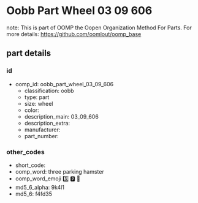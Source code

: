 # Oobb Part Wheel 03 09 606  

note: This is part of OOMP the Oopen Organization Method For Parts. For more details: https://github.com/oomlout/oomp_base

##  part details





### id
* oomp_id: oobb_part_wheel_03_09_606
  * classification: oobb
  * type: part
  * size: wheel
  * color: 
  * description_main: 03_09_606
  * description_extra: 
  * manufacturer: 
  * part_number: 

### other_codes
* short_code: 
* oomp_word: three parking hamster
* oomp_word_emoji :three: :parking: :hamster:
* md5_6_alpha: 9k4l1
* md5_6: f4fd35